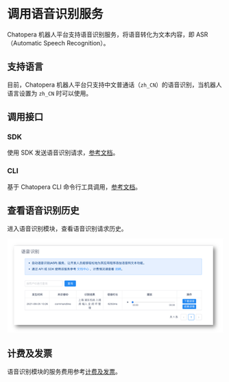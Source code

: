 # 调用语音识别服务

Chatopera 机器人平台支持语音识别服务，将语音转化为文本内容，即 ASR（Automatic Speech Recognition）。

## 支持语言

目前，Chatopera 机器人平台只支持中文普通话（`zh_CN`）的语音识别，当机器人语言设置为 `zh_CN` 时可以使用。

## 调用接口

### SDK

使用 SDK 发送语音识别请求，[参考文档](https://docs.chatopera.com/products/chatbot-platform/references/sdk/chatbot/asr.html)。

### CLI

基于 Chatopera CLI 命令行工具调用，[参考文档](https://docs.chatopera.com/products/chatbot-platform/references/cli.html#语音识别)。

## 查看语音识别历史

进入语音识别模块，查看语音识别请求历史。

![语音识别列表](../../../images/products/platform/screenshot-20210905-102649.png)

## 计费及发票

语音识别模块的服务费用参考[计费及发票](https://docs.chatopera.com/products/chatbot-platform/contract/billing.html)。